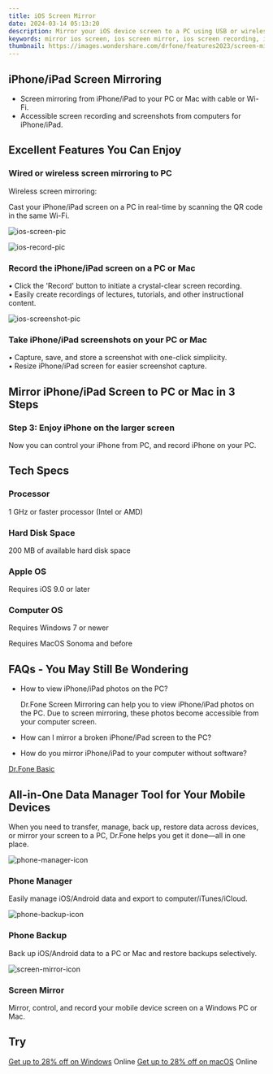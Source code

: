 ```yaml
---
title: iOS Screen Mirror
date: 2024-03-14 05:13:20
description: Mirror your iOS device screen to a PC using USB or wireless and record your iOS screen on a computer without delay.
keywords: mirror ios screen, ios screen mirror, ios screen recording, ios screen mirroring
thumbnail: https://images.wondershare.com/drfone/features2023/screen-mirror/ios-banner-pic.png
---
```


## iPhone/iPad Screen Mirroring

- Screen mirroring from iPhone/iPad to your PC or Mac with cable or Wi-Fi.
- Accessible screen recording and screenshots from computers for iPhone/iPad.

## Excellent Features You Can Enjoy

### Wired or wireless screen mirroring to PC

Wireless screen mirroring:

Cast your iPhone/iPad screen on a PC in real-time by scanning the QR code in the same Wi-Fi.

![ios-screen-pic](https://images.wondershare.com/drfone/features2023/screen-mirror/ios-screen-pic.png)

![ios-record-pic](https://images.wondershare.com/drfone/features2023/screen-mirror/ios-record-pic.png)

### Record the iPhone/iPad screen on a PC or Mac

• Click the 'Record' button to initiate a crystal-clear screen recording.  
• Easily create recordings of lectures, tutorials, and other instructional content.

![ios-screenshot-pic](https://images.wondershare.com/drfone/features2023/screen-mirror/ios-screenshot-pic.png)

### Take iPhone/iPad screenshots on your PC or Mac

• Capture, save, and store a screenshot with one-click simplicity.  
• Resize iPhone/iPad screen for easier screenshot capture.

## Mirror iPhone/iPad Screen to PC or Mac in 3 Steps

### Step 3: Enjoy iPhone on the larger screen

Now you can control your iPhone from PC, and record iPhone on your PC.

## Tech Specs

### Processor

1 GHz or faster processor (Intel or AMD)

### Hard Disk Space

200 MB of available hard disk space

### Apple OS

Requires iOS 9.0 or later

### Computer OS

Requires Windows 7 or newer

Requires MacOS Sonoma and before

## FAQs - You May Still Be Wondering

- How to view iPhone/iPad photos on the PC?

    Dr.Fone Screen Mirroring can help you to view iPhone/iPad photos on the PC. Due to screen mirroring, these photos become accessible from your computer screen.

- How can I mirror a broken iPhone/iPad screen to the PC?

- How do you mirror iPhone/iPad to your computer without software?

[<u>Dr.Fone Basic</u>](https://drfone.wondershare.com/drfone-basic.html)

## All-in-One Data Manager Tool for Your Mobile Devices

When you need to transfer, manage, back up, restore data across devices, or mirror your screen to a PC, Dr.Fone helps you get it done—all in one place.

![phone-manager-icon](https://images.wondershare.com/drfone/2023/features/phone-manager-icon.png)

### Phone Manager

Easily manage iOS/Android data and export to computer/iTunes/iCloud.

![phone-backup-icon](https://images.wondershare.com/drfone/2023/features/phone-backup-icon.png)

### Phone Backup

Back up iOS/Android data to a PC or Mac and restore backups selectively.

![screen-mirror-icon](https://images.wondershare.com/drfone/2023/features/screen-mirror-icon.png)

### Screen Mirror

Mirror, control, and record your mobile device screen on a Windows PC or Mac.

## Try

[Get up to 28% off on Windows](https://secure.2checkout.com/order/checkout.php?PRODS=4719742&QTY=1&AFFILIATE=108875&CART=1) Online
[Get up to 28% off on macOS](https://secure.2checkout.com/order/checkout.php?PRODS=4719751&QTY=1&AFFILIATE=108875&CART=1) Online
